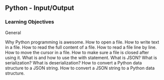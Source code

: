 ##  Python - Input/Output
### Learning Objectives

General

Why Python programming is awesome.
How to open a file.
How to write text in a file.
How to read the full content of a file.
How to read a file line by line.
How to move the cursor in a file.
How to make sure a file is closed after using it.
What is and how to use the with statement.
What is JSON?
What is serialization?
What is deserialization?
How to convert a Python data structure to a JSON string.
How to convert a JSON string to a Python data structure.
